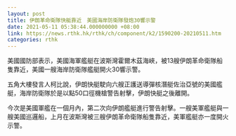 ```yaml
---
layout: post
title: 伊朗革命衛隊快艇靠近　美國海岸防衛隊發炮30響示警
date: 2021-05-11 05:38:44.000000000 +08:00
link: https://news.rthk.hk/rthk/ch/component/k2/1590200-20210511.htm
categories: rthk
---
```


美國國防部表示，美國海軍艦艇在波斯灣霍爾木茲海峽，被13艘伊朗革命衛隊船隻靠近，美國一艘海岸防衛隊艦艇開火30響示警。

五角大樓發言人柯比說，伊朗快艇駛向六艘正護送導彈核潛艇佐治亞號的美國艦艇，海岸防衛隊於是以點50口徑機槍警告射擊，伊朗快艇之後離開。

今次是美國軍艦在一個月內，第二次向伊朗艦艇進行警告射擊。一艘美軍艦艇與一艘美國巡邏船，上月在波斯灣被三艘伊朗革命衛隊船隻靠近，美軍艦艇亦一度開火示警。
